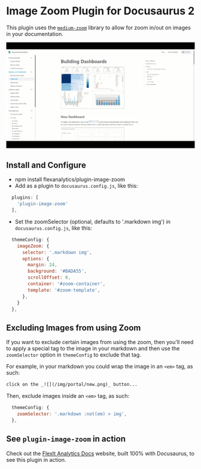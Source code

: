 # Image Zoom Plugin for Docusaurus 2

This plugin uses the [`medium-zoom`](https://github.com/francoischalifour/medium-zoom) library to allow for zoom in/out on images in your documentation.

![](/img/zoom_example.gif)

## Install and Configure

- npm install flexanalytics/plugin-image-zoom
- Add as a plugin to `docusaurus.config.js`, like this:

```js
  plugins: [
    'plugin-image-zoom'
  ],
```

- Set the zoomSelector (optional, defaults to '.markdown img') in `docusaurus.config.js`, like this:

```js
  themeConfig: {
    imageZoom: {
      selector: '.markdown img',
      options: {
        margin: 24,
        background: '#BADA55',
        scrollOffset: 0,
        container: '#zoom-container',
        template: '#zoom-template',
      },
    }
  },
```

## Excluding Images from using Zoom

If you want to exclude certain images from using the zoom, then you'll need to apply a special tag to the image in your markdown and then use the `zoomSelector` option in `themeConfig` to exclude that tag.

For example, in your markdown you could wrap the image in an `<em>` tag, as such:

```md
click on the _![](/img/portal/new.png)_ button...
```

Then, exclude images inside an `<em>` tag, as such:

```js
  themeConfig: {
    zoomSelector: '.markdown :not(em) > img',
  },
```

## See `plugin-image-zoom` in action

Check out the [FlexIt Analytics Docs](https://learn.flexitanalytics.com/) website, built 100% with Docusaurus, to see this plugin in action.
